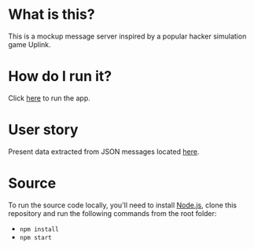 # What is this?
This is a mockup message server inspired by a popular hacker simulation game Uplink.

# How do I run it?
Click [here](https://coffeecrank.net/projects/react-uplink/index.html) to run the app. 

# User story
Present data extracted from JSON messages located [here](https://api.myjson.com/bins/11cntp). 

# Source
To run the source code locally, you'll need to install [Node.js](https://nodejs.org/en/), clone this repository and run the following commands from the root folder:
* `npm install`
* `npm start`